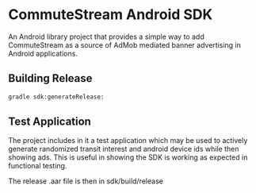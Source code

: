 # CommuteStream Android SDK

An Android library project that provides a simple way to add CommuteStream
as a source of AdMob mediated banner advertising in Android applications.

## Building Release

``` sh
gradle sdk:generateRelease:
```

## Test Application

The project includes in it a test application which may be used to actively generate randomized
transit interest and android device ids while then showing ads. This is useful in showing the SDK
is working as expected in functional testing.

The release .aar file is then in sdk/build/release
